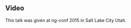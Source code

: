 <!--
{
"name" : "building-platforms-with-angular",
"version" : "0.1",
"title" : "Building Platforms with Angular",
"description" : "TBD",
"homepage" : "https://www.youtube.com/embed/cVTN8msr5DE",
"canonicalSource" : "https://www.youtube.com/embed/cVTN8msr5DE",
"freshnessDate" : 2015-03-06,
"license" : "All Rights Reserved"
}
-->

<!-- @section -->

## Video

This talk was given at ng-conf 2015 in Salt Lake City Utah.

<!-- @asset, "contentType": "outlearn/video", "provider": "youtube", "url": "https://www.youtube.com/embed/cVTN8msr5DE" -->
